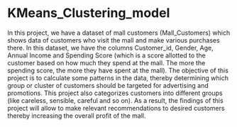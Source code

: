# KMeans_Clustering_model
In this project, we have a dataset of mall customers (Mall_Customers) which shows data of customers who 
visit the mall and make various purchases there. In this dataset, we have the columns 
Customer_id, Gender, Age, Annual Income and Spending Score (which is a score allotted to 
the customer based on how much they spend at the mall. The more the spending score, the 
more they have spent at the mall). The objective of this project is to calculate some patterns in 
the data, thereby determining which group or cluster of customers should be targeted for 
advertising and promotions. This project also categorizes customers into different groups (like 
careless, sensible, careful and so on). As a result, the findings of this project will allow to make 
relevant recommendations to desired customers thereby increasing the overall profit of the 
mall.
